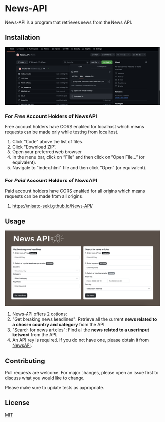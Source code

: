 # News-API

News-API is a program that retrieves news from the News API.

## Installation

![](2024-04-19-08-21-22.png)
### For *Free* Account Holders of NewsAPI
Free account holders have CORS enabled for localhost which means requests can be made only while testing from localhost.
1. Click "Code" above the list of files.
2. Click  "Download ZIP".
3. Open your preferred web browser. 
4. In the menu bar, click on “File” and then click on “Open File…” (or equivalent). 
5. Navigate to "index.html" file and then click “Open” (or equivalent). 

### For *Paid* Account Holders of NewsAPI
Paid account holders have CORS enabled for all origins which means requests can be made from all origins.
1. https://misato-seki.github.io/News-API/

## Usage
![](2024-04-19-13-34-01.png)
1. News-API offers 2 options:
2. "Get breaking news headlines": Retrieve all the current **news related to a chosen country and category** from the API.
3. "Search for news articles": Find all the **news related to a user input ketword** from the API.
4. An API key is required. If you do not have one, please obtain it from [NewsAPI](https://newsapi.org).

## Contributing

Pull requests are welcome. For major changes, please open an issue first
to discuss what you would like to change.

Please make sure to update tests as appropriate.

## License

[MIT](https://choosealicense.com/licenses/mit/)
